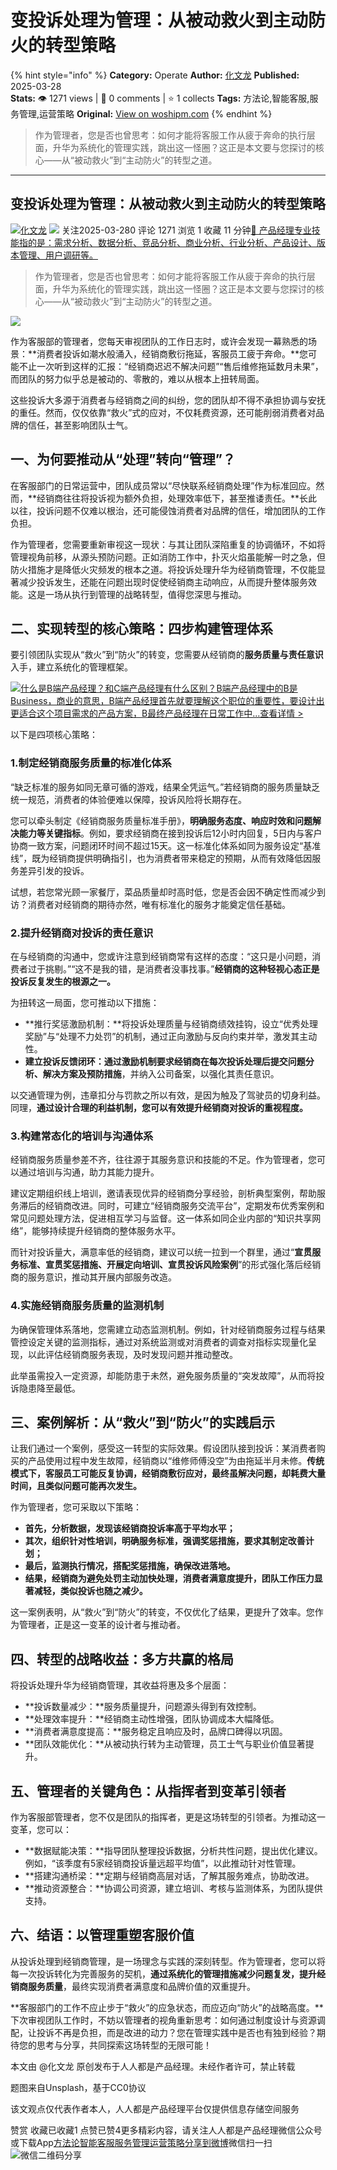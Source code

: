 # 变投诉处理为管理：从被动救火到主动防火的转型策略
{% hint style="info" %}
**Category:** Operate
**Author:** [化文龙](https://www.woshipm.com/u/285936)
**Published:** 2025-03-28  
**Stats:** 👁️ 1271 views | 💬 0 comments | ⭐ 1 collects
**Tags:** 方法论,智能客服,服务管理,运营策略
**Original:** [View on woshipm.com](https://www.woshipm.com/operate/6198196.html)
{% endhint %}
> 作为管理者，您是否也曾思考：如何才能将客服工作从疲于奔命的执行层面，升华为系统化的管理实践，跳出这一怪圈？这正是本文要与您探讨的核心——从“被动救火”到“主动防火”的转型之道。

---

## 变投诉处理为管理：从被动救火到主动防火的转型策略

[![](https://static.woshipm.com/view/woshipm_api_def_20250117141911_4838.jpg?imageView2/1/w/72/h/72/q/100)](https://www.woshipm.com/u/285936)[化文龙](https://www.woshipm.com/u/285936) ![](https://static.woshipm.com/tag/1101_1@2x.png) 关注2025-03-280 评论 1271 浏览 1 收藏 11 分钟[🔗 产品经理专业技能指的是：需求分析、数据分析、竞品分析、商业分析、行业分析、产品设计、版本管理、用户调研等。](https://ke.qidianla.com/courses/90pm)

> 作为管理者，您是否也曾思考：如何才能将客服工作从疲于奔命的执行层面，升华为系统化的管理实践，跳出这一怪圈？这正是本文要与您探讨的核心——从“被动救火”到“主动防火”的转型之道。

![](https://image.woshipm.com/2023/04/14/6b713a0a-da8d-11ed-b334-00163e0b5ff3.png)

作为客服部的管理者，您每天审视团队的工作日志时，或许会发现一幕熟悉的场景：**消费者投诉如潮水般涌入，经销商敷衍拖延，客服员工疲于奔命。**您可能不止一次听到这样的汇报：“经销商迟迟不解决问题”“售后维修拖延数月未果”，而团队的努力似乎总是被动的、零散的，难以从根本上扭转局面。

这些投诉大多源于消费者与经销商之间的纠纷，您的团队却不得不承担协调与安抚的重任。然而，仅仅依靠“救火”式的应对，不仅耗费资源，还可能削弱消费者对品牌的信任，甚至影响团队士气。

## 一、为何要推动从“处理”转向“管理”？

在客服部门的日常运营中，团队成员常以“尽快联系经销商处理”作为标准回应。然而，**经销商往往将投诉视为额外负担，处理效率低下，甚至推诿责任。**长此以往，投诉问题不仅难以根治，还可能侵蚀消费者对品牌的信任，增加团队的工作负担。

作为管理者，您需要重新审视这一现状：与其让团队深陷重复的协调循环，不如将管理视角前移，从源头预防问题。正如消防工作中，扑灭火焰虽能解一时之急，但防火措施才是降低火灾频发的根本之道。将投诉处理升华为经销商管理，不仅能显著减少投诉发生，还能在问题出现时促使经销商主动响应，从而提升整体服务效能。这是一场从执行到管理的战略转型，值得您深思与推动。

## 二、实现转型的核心策略：四步构建管理体系

要引领团队实现从“救火”到“防火”的转变，您需要从经销商的**服务质量与责任意识**入手，建立系统化的管理框架。

[![](https://image.woshipm.com/2023/07/27/6f50fd24-2c7f-11ee-875d-00163e0b5ff3.png)什么是B端产品经理？和C端产品经理有什么区别？B端产品经理中的B是Business，商业的意思，B端产品经理首先就要理解这个职位的重要性，要设计出更适合这个项目需求的产品方案，B最终产品经理在日常工作中...查看详情 >](https://ke.qidianla.com/courses/bcpm)

以下是四项核心策略：

### 1.制定经销商服务质量的标准化体系

“缺乏标准的服务如同无章可循的游戏，结果全凭运气。”若经销商的服务质量缺乏统一规范，消费者的体验便难以保障，投诉风险将长期存在。

您可以牵头制定《经销商服务质量标准手册》，**明确服务态度、响应时效和问题解决能力等关键指标**。例如，要求经销商在接到投诉后12小时内回复，5日内与客户协商一致方案，问题闭环时间不超过15天。这一标准化体系如同为服务设定“基准线”，既为经销商提供明确指引，也为消费者带来稳定的预期，从而有效降低因服务差异引发的投诉。

试想，若您常光顾一家餐厅，菜品质量却时高时低，您是否会因不确定性而减少到访？消费者对经销商的期待亦然，唯有标准化的服务才能奠定信任基础。

### 2.提升经销商对投诉的责任意识

在与经销商的沟通中，您或许注意到经销商常有这样的态度：“这只是小问题，消费者过于挑剔。”“这不是我的错，是消费者没事找事。”**经销商的这种轻视心态正是投诉反复发生的根源之一。**

为扭转这一局面，您可推动以下措施：

*   **推行奖惩激励机制：**将投诉处理质量与经销商绩效挂钩，设立“优秀处理奖励”与“处理不力处罚”的机制，通过正向激励与反向约束并举，激发其主动性。
*   **建立投诉反馈闭环：**通过激励机制要求经销商在每次投诉处理后提交**问题分析、解决方案及预防措施**，并纳入公司备案，以强化其责任意识。

以交通管理为例，违章扣分与罚款之所以有效，是因为触及了驾驶员的切身利益。同理，**通过设计合理的利益机制，您可以有效提升经销商对投诉的重视程度。**

### 3.构建常态化的培训与沟通体系

经销商服务质量参差不齐，往往源于其服务意识和技能的不足。作为管理者，您可以通过培训与沟通，助力其能力提升。

建议定期组织线上培训，邀请表现优异的经销商分享经验，剖析典型案例，帮助服务滞后的经销商改进。同时，可建立“经销商服务交流平台”，定期发布优秀案例和常见问题处理方法，促进相互学习与监督。这一体系如同企业内部的“知识共享网络”，能够持续提升经销商的整体服务水平。

而针对投诉量大，满意率低的经销商，建议可以统一拉到一个群里，通过“**宣贯服务标准、宣贯奖惩措施、开展定向培训、宣贯投诉风险案例**”的形式强化落后经销商的服务意识，推动其开展内部服务改造。

### 4.实施经销商服务质量的监测机制

为确保管理体系落地，您需建立动态监测机制。例如，针对经销商服务过程与结果管控设定关键的监测指标，通过对系统监测或对消费者的调查对指标实现量化呈现，以此评估经销商服务表现，及时发现问题并推动整改。

此举虽需投入一定资源，却能防患于未然，避免服务质量的“突发故障”，从而将投诉隐患降至最低。

## 三、案例解析：从“救火”到“防火”的实践启示

让我们通过一个案例，感受这一转型的实际效果。假设团队接到投诉：某消费者购买的产品使用过程中发生故障，经销商以“维修师傅没空”为由拖延半月未修。**传统模式下，客服员工可能反复协调，经销商敷衍应对，最终虽解决问题，却耗费大量时间，且类似问题可能再次发生。**

作为管理者，您可采取以下策略：

*   **首先，分析数据，发现该经销商投诉率高于平均水平；**
*   **其次，组织针对性培训，明确服务标准，强调奖惩措施，要求其制定改善计划；**
*   **最后，监测执行情况，搭配奖惩措施，确保改进落地。**
*   **结果，经销商为避免处罚主动加快处理，消费者满意度提升，团队工作压力显著减轻，类似投诉也随之减少。**

这一案例表明，从“救火”到“防火”的转变，不仅优化了结果，更提升了效率。您作为管理者，正是这一变革的设计者与推动者。

## 四、转型的战略收益：多方共赢的格局

将投诉处理升华为经销商管理，其收益将惠及多个层面：

*   **投诉数量减少：**服务质量提升，问题源头得到有效控制。
*   **处理效率提升：**经销商主动性增强，团队协调成本大幅降低。
*   **消费者满意度提高：**服务稳定且响应及时，品牌口碑得以巩固。
*   **团队效能优化：**从被动执行转为主动管理，员工士气与职业价值显著提升。

## 五、管理者的关键角色：从指挥者到变革引领者

作为客服部管理者，您不仅是团队的指挥者，更是这场转型的引领者。为推动这一变革，您可以：

*   **数据赋能决策：**指导团队整理投诉数据，分析共性问题，提出优化建议。例如，“该季度有5家经销商投诉量远超平均值”，以此推动针对性管理。
*   **搭建沟通桥梁：**定期与经销商高层对话，了解其服务难点，协助改进。
*   **推动资源整合：**协调公司资源，建立培训、考核与监测体系，为团队提供支持。

## 六、结语：以管理重塑客服价值

从投诉处理到经销商管理，是一场理念与实践的深刻转型。作为管理者，您可以将每一次投诉转化为完善服务的契机，**通过系统化的管理措施减少问题复发，提升经销商服务质量**，最终实现消费者满意度和品牌价值的双重提升。

**客服部门的工作不应止步于“救火”的应急状态，而应迈向“防火”的战略高度。**下次审视团队工作时，不妨以管理者的视角重新思考：如何通过制度设计与资源调配，让投诉不再是负担，而是改进的动力？您在管理实践中是否也有独到经验？期待您的思考与分享，共同探索这场转型的无限可能！

本文由 @化文龙 原创发布于人人都是产品经理。未经作者许可，禁止转载

题图来自Unsplash，基于CC0协议

该文观点仅代表作者本人，人人都是产品经理平台仅提供信息存储空间服务

赞赏 收藏已收藏1 点赞已赞4更多精彩内容，请关注人人都是产品经理微信公众号或下载App[方法论](https://www.woshipm.com/tag/%e6%96%b9%e6%b3%95%e8%ae%ba)[智能客服](https://www.woshipm.com/tag/%e6%99%ba%e8%83%bd%e5%ae%a2%e6%9c%8d)[服务管理](https://www.woshipm.com/tag/%e6%9c%8d%e5%8a%a1%e7%ae%a1%e7%90%86)[运营策略](https://www.woshipm.com/tag/%e8%bf%90%e8%90%a5%e7%ad%96%e7%95%a5)[分享到微博](https://service.weibo.com/share/share.php?appkey=2775287854&title=变投诉处理为管理：从被动救火到主动防火的转型策略&url=https://www.woshipm.com/operate/6198196.html&pic=https://image.woshipm.com/2023/04/14/6b713a0a-da8d-11ed-b334-00163e0b5ff3.png)微信扫一扫![微信二维码](https://api.pwmqr.com/qrcode/create/?url=https://www.woshipm.com/operate/6198196.html)分享